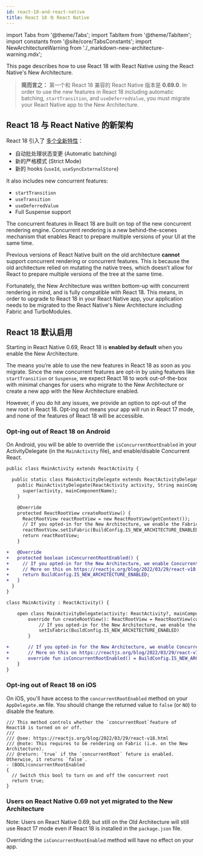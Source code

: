 ```yaml
---
id: react-18-and-react-native
title: React 18 与 React Native
---
```


import Tabs from '@theme/Tabs'; import TabItem from '@theme/TabItem'; import constants from '@site/core/TabsConstants';
import NewArchitectureWarning from './\_markdown-new-architecture-warning.mdx';

<NewArchitectureWarning/>

This page describes how to use React 18 with React Native using the React Native's New Architecture.

> **简而言之：** 第一个和 React 18 兼容的 React Native 版本是 **0.69.0**. In order to use the new features in React 18 including automatic batching, `startTransition`, and `useDeferredValue`, you must migrate your React Native app to the New Architecture.

## React 18 与 React Native 的新架构

React 18 引入了 [多个全新特性](https://reactjs.org/blog/2022/03/29/react-v18.html)：

- 自动批处理状态变更 (Automatic batching)
- 新的严格模式 (Strict Mode)
- 新的 hooks (`useId`, `useSyncExternalStore`)

It also includes new concurrent features:

- `startTransition`
- `useTransition`
- `useDeferredValue`
- Full Suspense support

The concurrent features in React 18 are built on top of the new concurrent rendering engine. Concurrent rendering is a new behind-the-scenes mechanism that enables React to prepare multiple versions of your UI at the same time.

Previous versions of React Native built on the old architecture **cannot** support concurrent rendering or concurrent features. This is because the old architecture relied on mutating the native trees, which doesn’t allow for React to prepare multiple versions of the tree at the same time.

Fortunately, the New Architecture was written bottom-up with concurrent rendering in mind, and is fully compatible with React 18. This means, in order to upgrade to React 18 in your React Native app, your application needs to be migrated to the React Native's New Architecture including Fabric and TurboModules.

## React 18 默认启用

Starting in React Native 0.69, React 18 is **enabled by default** when you enable the New Architecture.

The means you’re able to use the new features in React 18 as soon as you migrate. Since the new concurrent features are opt-in by using features like `startTransition` or `Suspense`, we expect React 18 to work out-of-the-box with minimal changes for users who migrate to the New Architecture or create a new app with the New Architecture enabled.

However, if you do hit any issues, we provide an option to opt-out of the new root in React 18. Opt-ing out means your app will run in React 17 mode, and none of the features of React 18 will be accessible.

### Opt-ing out of React 18 on Android

On Android, you will be able to override the `isConcurrentRootEnabled` in your ActivityDelegate (in the `MainActivity` file), and enable/disable Concurrent React.

<Tabs groupId="android-language" defaultValue={constants.defaultAndroidLanguage} values={constants.androidLanguages}>

<TabItem value="java">

```diff
public class MainActivity extends ReactActivity {

  public static class MainActivityDelegate extends ReactActivityDelegate {
    public MainActivityDelegate(ReactActivity activity, String mainComponentName) {
      super(activity, mainComponentName);
    }

    @Override
    protected ReactRootView createRootView() {
      ReactRootView reactRootView = new ReactRootView(getContext());
      // If you opted-in for the New Architecture, we enable the Fabric Renderer.
      reactRootView.setIsFabric(BuildConfig.IS_NEW_ARCHITECTURE_ENABLED);
      return reactRootView;
    }

+   @Override
+   protected boolean isConcurrentRootEnabled() {
+     // If you opted-in for the New Architecture, we enable Concurrent Root (i.e. React 18).
+     // More on this on https://reactjs.org/blog/2022/03/29/react-v18.html
+     return BuildConfig.IS_NEW_ARCHITECTURE_ENABLED;
+   }
  }
}
```

</TabItem>

<TabItem value="kotlin">

```diff
class MainActivity : ReactActivity() {

    open class MainActivityDelegate(activity: ReactActivity?, mainComponentName: String?) : ReactActivityDelegate(activity, mainComponentName) {
        override fun createRootView(): ReactRootView = ReactRootView(context).apply {
            // If you opted-in for the New Architecture, we enable the Fabric Renderer.
            setIsFabric(BuildConfig.IS_NEW_ARCHITECTURE_ENABLED)
        }

+       // If you opted-in for the New Architecture, we enable Concurrent Root (i.e. React 18).
+       // More on this on https://reactjs.org/blog/2022/03/29/react-v18.html
+       override fun isConcurrentRootEnabled() = BuildConfig.IS_NEW_ARCHITECTURE_ENABLED
    }
}
```

</TabItem>
</Tabs>

### Opt-ing out of React 18 on iOS

On iOS, you'll have access to the `concurrentRootEnabled` method on your `AppDelegate.mm` file. You should change the returned value to `false` (or `NO`) to disable the feature.

```objc
/// This method controls whether the `concurrentRoot`feature of React18 is turned on or off.
///
/// @see: https://reactjs.org/blog/2022/03/29/react-v18.html
/// @note: This requires to be rendering on Fabric (i.e. on the New Architecture).
/// @return: `true` if the `concurrentRoot` feture is enabled. Otherwise, it returns `false`.
- (BOOL)concurrentRootEnabled
{
  // Switch this bool to turn on and off the concurrent root
  return true;
}
```

### Users on React Native 0.69 not yet migrated to the New Architecture

Note: Users on React Native 0.69, but still on the Old Architecture will still use React 17 mode even if React 18 is installed in the `package.json` file.

Overriding the `isConcurrentRootEnabled` method will have no effect on your app.

